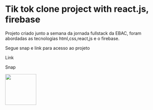 # Tik tok clone project with react.js, firebase

Projeto criado junto a semana da jornada fullstack da EBAC, foram abordadas as tecnologias html,css,react,js e o firebase.

Segue snap e link para acesso ao projeto

Link 

Snap

<img height="100px" src="https://firebasestorage.googleapis.com/v0/b/tik-tok---jornada-f0309.appspot.com/o/tik-tok---jornada-f0309.web.app_(iPhone%20SE).png?alt=media&token=c62411fd-6f6b-4acd-9f58-91781c041534" />


